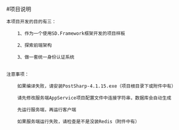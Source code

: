 #项目说明

    本项目开发的目的有三：

        1、作为一个使用SD.Framework框架开发的项目样板
        
        2、探索前端架构

        3、做一套统一身份认证系统


    注意事项：

        如果编译失败，请安装PostSharp-4.1.15.exe（项目根目录下或附件中有）

        请先修改服务端AppService项目配置文件中连接字符串，数据库会自动生成

        先运行服务端，再运行客户端

        如果服务端运行失败，请检查是不是没装Redis（附件中有）